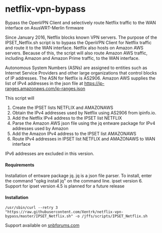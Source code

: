 # netflix-vpn-bypass
Bypass the OpenVPN Client and selectively route Netflix traffic to the WAN interface on AsusWRT-Merlin firmware

Since January 2016, Netflix blocks known VPN servers.  The purpose of the IPSET_Netflix.sh script is to bypass the OpenVPN Client for Netflix traffic and route it to the WAN interface.  Netflix also hosts on Amazon AWS servers.  Because of this, the script will also route Amazon AWS traffic, including Amazon and Amazon Prime traffic, to the WAN interface. 

Autonomous System Numbers (ASNs) are assigned to entities such as Internet Service Providers and other large organizations that control blocks of IP addresses. The ASN for Netflix is AS2906.  Amazon AWS supplies the list of IPv4 addresses in the json file at 
https://ip-ranges.amazonaws.com/ip-ranges.json

This script will
1. Create the IPSET lists NETFLIX and AMAZONAWS
2. Obtain the IPv4 addresses used by Netflix using AS2906 from ipinfo.io.
3. Add the Netflix IPv4 address to the IPSET list NETFLIX
4. Parse the Amazon AWS json file using the jq entware package for IPv4 addresses used by Amazon
5. Add the Amazon IPv4 address to the IPSET list AMAZONAWS
6. Route IPv4 addresses in IPSET list NETFLIX and AMAZONAWS to WAN interface
    
IPv6 addresses are excluded in this version.

#### Requirements

Installation of entware package jq.  jq is a json file parser.  To install, enter the command "opkg install jq" on the command line.
ipset version 6. Support for ipset version 4.5 is planned for a future release 

#### Installation

    /usr/sbin/curl --retry 3 "https://raw.githubusercontent.com/Xentrk/netflix-vpn-bypass/master/IPSET_Netflix.sh" -o /jffs/scripts/IPSET_Netflix.sh

Support available on [snbforums.com](https://www.snbforums.com/threads/selective-routing-for-netflix.42661/)





